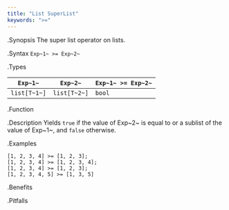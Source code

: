 ```yaml
---
title: "List SuperList"
keywords: ">="
---
```


.Synopsis
The super list operator on lists.

.Syntax
`Exp~1~ >= Exp~2~`

.Types


| `Exp~1~`     |  `Exp~2~`     | `Exp~1~ >= Exp~2~`  |
| --- | --- | --- |
| `list[T~1~]` |  `list[T~2~]` | `bool`                |


.Function

.Description
Yields `true` if the value of Exp~2~ is equal to or a sublist of the value of Exp~1~,  and `false` otherwise.

.Examples
```rascal-shell
[1, 2, 3, 4] >= [1, 2, 3];
[1, 2, 3, 4] >= [1, 2, 3, 4];
[1, 2, 3, 4] >= [1, 2, 3];
[1, 2, 3, 4, 5] >= [1, 3, 5]
```

.Benefits

.Pitfalls

